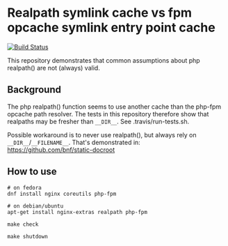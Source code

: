 Realpath symlink cache vs fpm opcache symlink entry point cache
===============================================================

[![Build Status](https://travis-ci.org/bnf/php-realpath-vs-opcache.svg?branch=master)](https://travis-ci.org/bnf/php-realpath-vs-opcache)

This repository demonstrates that common assumptions about php realpath()
are not (always) valid.

Background
----------

The php realpath() function seems to use another cache
than the php-fpm opcache path resolver.
The tests in this repository therefore show that realpaths may be
fresher than `__DIR__`.
See .travis/run-tests.sh.

Possible workaround is to never use realpath(), but always
rely on `__DIR__`/`__FILENAME__`.
That's demonstrated in: https://github.com/bnf/static-docroot


How to use
----------

```
# on fedora
dnf install nginx coreutils php-fpm

# on debian/ubuntu
apt-get install nginx-extras realpath php-fpm

```

```
make check

make shutdown
```
